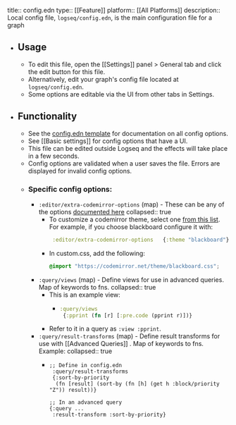 title:: config.edn
type:: [[Feature]]
platform:: [[All Platforms]]
description:: Local config file, `logseq/config.edn`, is the main configuration file for a graph

- ## Usage
	- To edit this file, open the [[Settings]] panel > General tab and click the edit button for this file.
	- Alternatively, edit your graph's config file located at `logseq/config.edn`.
	- Some options are editable via the UI from other tabs in Settings.
- ## Functionality
	- See the [config.edn template](https://github.com/logseq/logseq/blob/master/templates/config.edn) for documentation on all config options.
	- See [[Basic settings]] for config options that have a UI.
	- This file can be edited outside Logseq and the effects will take place in a few seconds.
	- Config options are validated when a user saves the file. Errors are displayed for invalid config options.
	- ### Specific config options:
		- `:editor/extra-codemirror-options` (map) - These can be any of the options [documented here](https://codemirror.net/doc/manual.html#config)
		  collapsed:: true
			- To customize a codemirror theme, select one [from this list](https://codemirror.net/5/demo/theme.html). For example, if you choose blackboard configure it with:
			  ```clojure
			   :editor/extra-codemirror-options   {:theme "blackboard"}
			  ```
			- In custom.css, add the following:
			  ```css
			  @import "https://codemirror.net/theme/blackboard.css";
			  ```
		- `:query/views` (map) - Define views for use in advanced queries. Map of keywords to fns.
		  collapsed:: true
			- This is an example view:
				- ```clojure
				  :query/views
				   {:pprint (fn [r] [:pre.code (pprint r)])}
				  ```
			- Refer to it in a query as `:view :pprint`.
		- `:query/result-transforms` (map) - Define result transforms for use with [[Advanced Queries]] . Map of keywords to fns. Example:
		  collapsed:: true
			- ```edn
			  ;; Define in config.edn
			   :query/result-transforms
			   {:sort-by-priority
			    (fn [result] (sort-by (fn [h] (get h :block/priority "Z")) result))}
			  
			  ;; In an advanced query
			  {:query ...
			   :result-transform :sort-by-priority}
			  ```